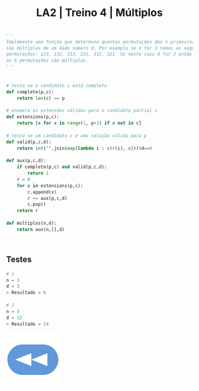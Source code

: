 <h1 style="text-align: center;">LA2 | Treino 4 | Múltiplos</h1>

```Python

'''
Implemente uma função que determina quantas permutações dos n primeiros digitos 
são múltiplas de um dado número d. Por exemplo se n for 3 temos as seguintes 
permutações: 123, 132, 213, 231, 312, 321. Se neste caso d for 3 então todas 
as 6 permutações são múltiplas.
'''


# testa se o candidato c está completo
def complete(p,c):
    return len(c) == p

# enumera as extensões válidas para o candidato parcial c
def extensions(p,c):
    return [x for x in range(1, p+1) if x not in c]

# testa se um candidato c é uma solução válida para p
def valid(p,c,d):
    return int("".join(map(lambda i : str(i), c)))%d==0

def aux(p,c,d):
    if complete(p,c) and valid(p,c,d):
        return 1
    r = 0
    for x in extensions(p,c):
        c.append(x)
        r += aux(p,c,d)
        c.pop()
    return r
    
def multiplos(n,d):
    return aux(n,[],d)

```


<br>


## Testes

```Python
# 1
n = 3
d = 3
> Resultado = 6

# 2
n = 5
d = 12
> Resultado = 24
```

[![retroceder](https://raw.githubusercontent.com/David81820/Recursos-LCC/main/Rewind.png)](https://david81820.github.io/Recursos-LCC/2ano/2sem/LA2/codigo)